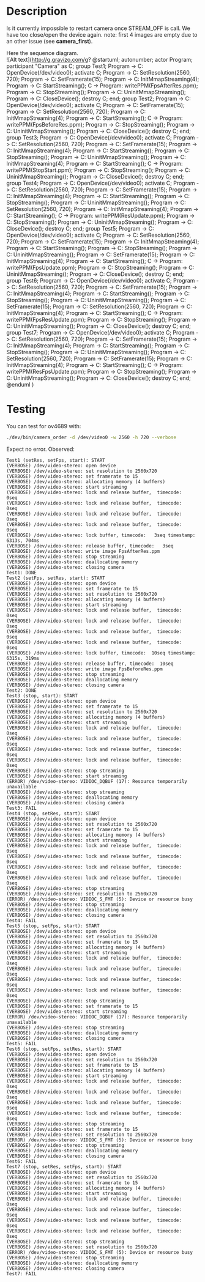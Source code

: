 # Description
Is it currently impossible to restart camera once STREAM_OFF is call.
We have too close/open the device again.
note: first 4 images are empty due to an other issue (see **camera_first**).

Here the sequence diagram.  
![Alt text](http://g.gravizo.com/g?
@startuml;
autonumber;
actor Program;
participant "Camera" as C;
group Test1;
Program -> C: OpenDevice\(/dev/video0\);
activate C;
Program -> C: SetResolution\(2560, 720\);
Program -> C: SetFramerate\(15\);
Program -> C: InitMmapStreaming\(4\);
Program -> C: StartStreaming\(\);
C -> Program: writePPM\(FpsAfterRes.ppm\);
Program -> C: StopStreaming\(\);
Program -> C: UninitMmapStreaming\(\);
Program -> C: CloseDevice\(\);
destroy C;
end;
group Test2;
Program -> C: OpenDevice\(/dev/video0\);
activate C;
Program -> C: SetFramerate\(15\);
Program -> C: SetResolution\(2560, 720\);
Program -> C: InitMmapStreaming\(4\);
Program -> C: StartStreaming\(\);
C -> Program: writePPM\(FpsBeforeRes.ppm\);
Program -> C: StopStreaming\(\);
Program -> C: UninitMmapStreaming\(\);
Program -> C: CloseDevice\(\);
destroy C;
end;
group Test3;
Program -> C: OpenDevice\(/dev/video0\);
activate C;
Program -> C: SetResolution\(2560, 720\);
Program -> C: SetFramerate\(15\);
Program -> C: InitMmapStreaming\(4\);
Program -> C: StartStreaming\(\);
Program -> C: StopStreaming\(\);
Program -> C: UninitMmapStreaming\(\);
Program -> C: InitMmapStreaming\(4\);
Program -> C: StartStreaming\(\);
C -> Program: writePPM\(StopStart.ppm\);
Program -> C: StopStreaming\(\);
Program -> C: UninitMmapStreaming\(\);
Program -> C: CloseDevice\(\);
destroy C;
end;
group Test4;
Program -> C: OpenDevice\(/dev/video0\);
activate C;
Program -> C: SetResolution\(2560, 720\);
Program -> C: SetFramerate\(15\);
Program -> C: InitMmapStreaming\(4\);
Program -> C: StartStreaming\(\);
Program -> C: StopStreaming\(\);
Program -> C: UninitMmapStreaming\(\);
Program -> C: SetResolution\(2560, 720\);
Program -> C: InitMmapStreaming\(4\);
Program -> C: StartStreaming\(\);
C -> Program: writePPM\(ResUpdate.ppm\);
Program -> C: StopStreaming\(\);
Program -> C: UninitMmapStreaming\(\);
Program -> C: CloseDevice\(\);
destroy C;
end;
group Test5;
Program -> C: OpenDevice\(/dev/video0\);
activate C;
Program -> C: SetResolution\(2560, 720\);
Program -> C: SetFramerate\(15\);
Program -> C: InitMmapStreaming\(4\);
Program -> C: StartStreaming\(\);
Program -> C: StopStreaming\(\);
Program -> C: UninitMmapStreaming\(\);
Program -> C: SetFramerate\(15\);
Program -> C: InitMmapStreaming\(4\);
Program -> C: StartStreaming\(\);
C -> Program: writePPM\(FpsUpdate.ppm\);
Program -> C: StopStreaming\(\);
Program -> C: UninitMmapStreaming\(\);
Program -> C: CloseDevice\(\);
destroy C;
end;
group Test6;
Program -> C: OpenDevice\(/dev/video0\);
activate C;
Program -> C: SetResolution\(2560, 720\);
Program -> C: SetFramerate\(15\);
Program -> C: InitMmapStreaming\(4\);
Program -> C: StartStreaming\(\);
Program -> C: StopStreaming\(\);
Program -> C: UninitMmapStreaming\(\);
Program -> C: SetFramerate\(15\);
Program -> C: SetResolution\(2560, 720\);
Program -> C: InitMmapStreaming\(4\);
Program -> C: StartStreaming\(\);
C -> Program: writePPM\(FpsResUpdate.ppm\);
Program -> C: StopStreaming\(\);
Program -> C: UninitMmapStreaming\(\);
Program -> C: CloseDevice\(\);
destroy C;
end;
group Test7;
Program -> C: OpenDevice\(/dev/video0\);
activate C;
Program -> C: SetResolution\(2560, 720\);
Program -> C: SetFramerate\(15\);
Program -> C: InitMmapStreaming\(4\);
Program -> C: StartStreaming\(\);
Program -> C: StopStreaming\(\);
Program -> C: UninitMmapStreaming\(\);
Program -> C: SetResolution\(2560, 720\);
Program -> C: SetFramerate\(15\);
Program -> C: InitMmapStreaming\(4\);
Program -> C: StartStreaming\(\);
C -> Program: writePPM\(ResFpsUpdate.ppm\);
Program -> C: StopStreaming\(\);
Program -> C: UninitMmapStreaming\(\);
Program -> C: CloseDevice\(\);
destroy C;
end;
@enduml
)

# Testing
You can test for ov4689 with:
```sh
./dev/bin/camera_order -d /dev/video0 -w 2560 -h 720 --verbose
```

Expect no error.
Observed:
```
Test1 (setRes, setFps, start): START
(VERBOSE) /dev/video-stereo: open device
(VERBOSE) /dev/video-stereo: set resolution to 2560x720
(VERBOSE) /dev/video-stereo: set framerate to 15
(VERBOSE) /dev/video-stereo: allocating memory (4 buffers)
(VERBOSE) /dev/video-stereo: start streaming
(VERBOSE) /dev/video-stereo: lock and release buffer,  timecode:   0seq
(VERBOSE) /dev/video-stereo: lock and release buffer,  timecode:   0seq
(VERBOSE) /dev/video-stereo: lock and release buffer,  timecode:   0seq
(VERBOSE) /dev/video-stereo: lock and release buffer,  timecode:   0seq
(VERBOSE) /dev/video-stereo: lock buffer, timecode:   3seq timestamp: 6313s, 704ms
(VERBOSE) /dev/video-stereo: release buffer, timecode:   3seq
(VERBOSE) /dev/video-stereo: write image FpsAfterRes.ppm
(VERBOSE) /dev/video-stereo: stop streaming
(VERBOSE) /dev/video-stereo: deallocating memory
(VERBOSE) /dev/video-stereo: closing camera
Test1: DONE
Test2 (setFps, setRes, start): START
(VERBOSE) /dev/video-stereo: open device
(VERBOSE) /dev/video-stereo: set framerate to 15
(VERBOSE) /dev/video-stereo: set resolution to 2560x720
(VERBOSE) /dev/video-stereo: allocating memory (4 buffers)
(VERBOSE) /dev/video-stereo: start streaming
(VERBOSE) /dev/video-stereo: lock and release buffer,  timecode:   0seq
(VERBOSE) /dev/video-stereo: lock and release buffer,  timecode:   0seq
(VERBOSE) /dev/video-stereo: lock and release buffer,  timecode:   0seq
(VERBOSE) /dev/video-stereo: lock and release buffer,  timecode:   0seq
(VERBOSE) /dev/video-stereo: lock buffer, timecode:  10seq timestamp: 6315s, 319ms
(VERBOSE) /dev/video-stereo: release buffer, timecode:  10seq
(VERBOSE) /dev/video-stereo: write image FpsBeforeRes.ppm
(VERBOSE) /dev/video-stereo: stop streaming
(VERBOSE) /dev/video-stereo: deallocating memory
(VERBOSE) /dev/video-stereo: closing camera
Test2: DONE
Test3 (stop, start): START
(VERBOSE) /dev/video-stereo: open device
(VERBOSE) /dev/video-stereo: set framerate to 15
(VERBOSE) /dev/video-stereo: set resolution to 2560x720
(VERBOSE) /dev/video-stereo: allocating memory (4 buffers)
(VERBOSE) /dev/video-stereo: start streaming
(VERBOSE) /dev/video-stereo: lock and release buffer,  timecode:   0seq
(VERBOSE) /dev/video-stereo: lock and release buffer,  timecode:   0seq
(VERBOSE) /dev/video-stereo: lock and release buffer,  timecode:   0seq
(VERBOSE) /dev/video-stereo: lock and release buffer,  timecode:   0seq
(VERBOSE) /dev/video-stereo: stop streaming
(VERBOSE) /dev/video-stereo: start streaming
(ERROR) /dev/video-stereo: VIDIOC_DQBUF (17): Resource temporarily unavailable
(VERBOSE) /dev/video-stereo: stop streaming
(VERBOSE) /dev/video-stereo: deallocating memory
(VERBOSE) /dev/video-stereo: closing camera
Test3: FAIL
Test4 (stop, setRes, start): START
(VERBOSE) /dev/video-stereo: open device
(VERBOSE) /dev/video-stereo: set resolution to 2560x720
(VERBOSE) /dev/video-stereo: set framerate to 15
(VERBOSE) /dev/video-stereo: allocating memory (4 buffers)
(VERBOSE) /dev/video-stereo: start streaming
(VERBOSE) /dev/video-stereo: lock and release buffer,  timecode:   0seq
(VERBOSE) /dev/video-stereo: lock and release buffer,  timecode:   0seq
(VERBOSE) /dev/video-stereo: lock and release buffer,  timecode:   0seq
(VERBOSE) /dev/video-stereo: lock and release buffer,  timecode:   0seq
(VERBOSE) /dev/video-stereo: stop streaming
(VERBOSE) /dev/video-stereo: set resolution to 2560x720
(ERROR) /dev/video-stereo: VIDIOC_S_FMT (5): Device or resource busy
(VERBOSE) /dev/video-stereo: stop streaming
(VERBOSE) /dev/video-stereo: deallocating memory
(VERBOSE) /dev/video-stereo: closing camera
Test4: FAIL
Test5 (stop, setFps, start): START
(VERBOSE) /dev/video-stereo: open device
(VERBOSE) /dev/video-stereo: set resolution to 2560x720
(VERBOSE) /dev/video-stereo: set framerate to 15
(VERBOSE) /dev/video-stereo: allocating memory (4 buffers)
(VERBOSE) /dev/video-stereo: start streaming
(VERBOSE) /dev/video-stereo: lock and release buffer,  timecode:   0seq
(VERBOSE) /dev/video-stereo: lock and release buffer,  timecode:   0seq
(VERBOSE) /dev/video-stereo: lock and release buffer,  timecode:   0seq
(VERBOSE) /dev/video-stereo: lock and release buffer,  timecode:   0seq
(VERBOSE) /dev/video-stereo: stop streaming
(VERBOSE) /dev/video-stereo: set framerate to 15
(VERBOSE) /dev/video-stereo: start streaming
(ERROR) /dev/video-stereo: VIDIOC_DQBUF (17): Resource temporarily unavailable
(VERBOSE) /dev/video-stereo: stop streaming
(VERBOSE) /dev/video-stereo: deallocating memory
(VERBOSE) /dev/video-stereo: closing camera
Test5: FAIL
Test6 (stop, setFps, setRes, start): START
(VERBOSE) /dev/video-stereo: open device
(VERBOSE) /dev/video-stereo: set resolution to 2560x720
(VERBOSE) /dev/video-stereo: set framerate to 15
(VERBOSE) /dev/video-stereo: allocating memory (4 buffers)
(VERBOSE) /dev/video-stereo: start streaming
(VERBOSE) /dev/video-stereo: lock and release buffer,  timecode:   0seq
(VERBOSE) /dev/video-stereo: lock and release buffer,  timecode:   0seq
(VERBOSE) /dev/video-stereo: lock and release buffer,  timecode:   0seq
(VERBOSE) /dev/video-stereo: lock and release buffer,  timecode:   0seq
(VERBOSE) /dev/video-stereo: stop streaming
(VERBOSE) /dev/video-stereo: set framerate to 15
(VERBOSE) /dev/video-stereo: set resolution to 2560x720
(ERROR) /dev/video-stereo: VIDIOC_S_FMT (5): Device or resource busy
(VERBOSE) /dev/video-stereo: stop streaming
(VERBOSE) /dev/video-stereo: deallocating memory
(VERBOSE) /dev/video-stereo: closing camera
Test6: FAIL
Test7 (stop, setRes, setFps, start): START
(VERBOSE) /dev/video-stereo: open device
(VERBOSE) /dev/video-stereo: set resolution to 2560x720
(VERBOSE) /dev/video-stereo: set framerate to 15
(VERBOSE) /dev/video-stereo: allocating memory (4 buffers)
(VERBOSE) /dev/video-stereo: start streaming
(VERBOSE) /dev/video-stereo: lock and release buffer,  timecode:   0seq
(VERBOSE) /dev/video-stereo: lock and release buffer,  timecode:   0seq
(VERBOSE) /dev/video-stereo: lock and release buffer,  timecode:   0seq
(VERBOSE) /dev/video-stereo: lock and release buffer,  timecode:   0seq
(VERBOSE) /dev/video-stereo: stop streaming
(VERBOSE) /dev/video-stereo: set resolution to 2560x720
(ERROR) /dev/video-stereo: VIDIOC_S_FMT (5): Device or resource busy
(VERBOSE) /dev/video-stereo: stop streaming
(VERBOSE) /dev/video-stereo: deallocating memory
(VERBOSE) /dev/video-stereo: closing camera
Test7: FAIL
```

